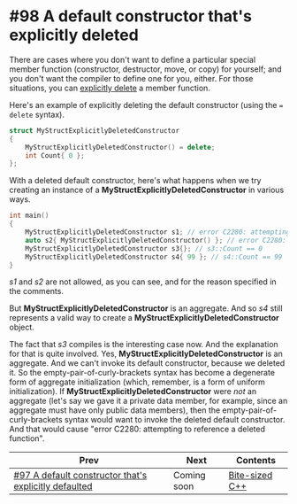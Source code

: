 # #98 A default constructor that's explicitly deleted

There are cases where you don't want to define a particular special member function (constructor, destructor, move, or copy) for yourself; and you don't want the compiler to define one for you, either. For those situations, you can [explicitly delete](https://docs.microsoft.com/cpp/cpp/explicitly-defaulted-and-deleted-functions) a member function.

Here's an example of explicitly deleting the default constructor (using the `= delete` syntax).

```cpp 
struct MyStructExplicitlyDeletedConstructor
{
    MyStructExplicitlyDeletedConstructor() = delete;
    int Count{ 0 };
};
```

With a deleted default constructor, here's what happens when we try creating an instance of a **MyStructExplicitlyDeletedConstructor** in various ways.

```cpp
int main()
{
    MyStructExplicitlyDeletedConstructor s1; // error C2280: attempting to reference a deleted function
    auto s2{ MyStructExplicitlyDeletedConstructor() }; // error C2280: attempting to reference a deleted function
    MyStructExplicitlyDeletedConstructor s3{}; // s3::Count == 0
    MyStructExplicitlyDeletedConstructor s4{ 99 }; // s4::Count == 99
}
```

*s1* and *s2* are not allowed, as you can see, and for the reason specified in the comments.

But **MyStructExplicitlyDeletedConstructor** is an aggregate. And so *s4* still represents a valid way to create a **MyStructExplicitlyDeletedConstructor** object.

The fact that *s3* compiles is the interesting case now. And the explanation for that is quite involved. Yes, **MyStructExplicitlyDeletedConstructor** is an aggregate. And we can't invoke its default constructor, because we deleted it. So the empty-pair-of-curly-brackets syntax has become a degenerate form of aggregate initialization (which, remember, is a form of uniform initialization). If **MyStructExplicitlyDeletedConstructor** were *not* an aggregate (let's say we gave it a private data member, for example, since an aggregate must have only public data members), then the empty-pair-of-curly-brackets syntax would want to invoke the deleted default constructor. And that would cause "error C2280: attempting to reference a deleted function".

|Prev|Next|Contents|
|-|-|-|
|[#97 A default constructor that's explicitly defaulted](097.md)|Coming soon|[Bite-sized C++](../README.md)|
